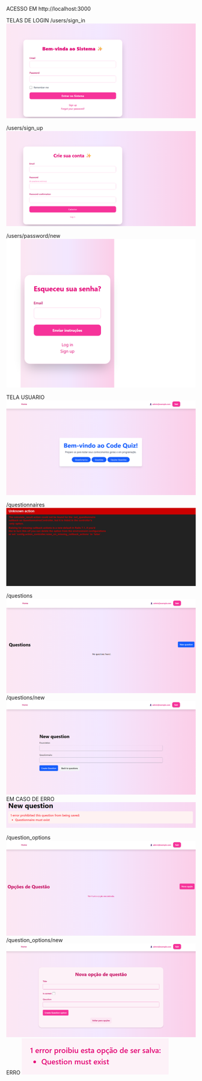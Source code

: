ACESSO EM http://localhost:3000

TELAS DE LOGIN
/users/sign_in
![alt text](image.png)

/users/sign_up
![alt text](image-1.png)

/users/password/new
![alt text](image-2.png)

TELA USUARIO
![alt text](image-3.png)

/questionnaires
![alt text](image-4.png)

/questions
![alt text](image-5.png)
    /questions/new
    ![alt text](image-6.png)
    EM CASO DE ERRO 
    ![alt text](image-7.png)

/question_options
    ![alt text](image-8.png)
    /question_options/new
    ![alt text](image-9.png)
    ERRO
    ![alt text](image-10.png)